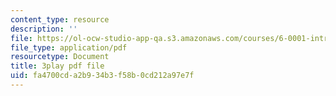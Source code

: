 ```yaml
---
content_type: resource
description: ''
file: https://ol-ocw-studio-app-qa.s3.amazonaws.com/courses/6-0001-introduction-to-computer-science-and-programming-in-python-fall-2016/fa4700cda2b934b3f58b0cd212a97e7f_SrkqbLOQcEo.pdf
file_type: application/pdf
resourcetype: Document
title: 3play pdf file
uid: fa4700cd-a2b9-34b3-f58b-0cd212a97e7f
---
```

